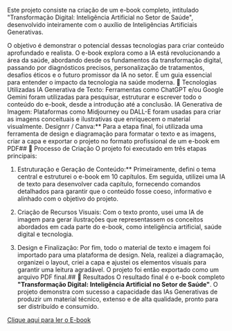 Este projeto consiste na criação de um e-book completo, intitulado "Transformação Digital: Inteligência Artificial no Setor de Saúde", desenvolvido inteiramente com o auxílio de Inteligências Artificiais Generativas.

O objetivo é demonstrar o potencial dessas tecnologias para criar conteúdo aprofundado e realista. O e-book explora como a IA está revolucionando a área da saúde, abordando desde os fundamentos da transformação digital, passando por diagnósticos precisos, personalização de tratamentos, desafios éticos e o futuro promissor da IA no setor. É um guia essencial para entender o impacto da tecnologia na saúde moderna.
 🤖 Tecnologias Utilizadas
IA Generativa de Texto: Ferramentas como ChatGPT e/ou Google Gemini foram utilizadas para pesquisar, estruturar e escrever todo o conteúdo do e-book, desde a introdução até a conclusão.
IA Generativa de Imagem: Plataformas como Midjourney ou DALL-E foram usadas para criar as imagens conceituais e ilustrativas que enriquecem o material visualmente.
Designrr / Canva:** Para a etapa final, foi utilizada uma ferramenta de design e diagramação para formatar o texto e as imagens, criar a capa e exportar o projeto no formato profissional de um e-book em PDF## 🧐 Processo de Criação
O projeto foi executado em três etapas principais:

1. Estruturação e Geração de Conteúdo:** Primeiramente, defini o tema central e estruturei o e-book em 10 capítulos. Em seguida, utilizei uma IA de texto para desenvolver cada capítulo, fornecendo comandos detalhados para garantir que o conteúdo fosse coeso, informativo e alinhado com o objetivo do projeto.

2.  Criação de Recursos Visuais: Com o texto pronto, usei uma IA de imagem para gerar ilustrações que representassem os conceitos abordados em cada parte do e-book, como inteligência artificial, saúde digital e tecnologia.

3.  Design e Finalização: Por fim, todo o material de texto e imagem foi importado para uma plataforma de design. Nela, realizei a diagramação, organizei o layout, criei a capa e ajustei os elementos visuais para garantir uma leitura agradável. O projeto foi então exportado como um arquivo PDF final.## 🚀 Resultados
O resultado final é o e-book completo **"Transformação Digital: Inteligência Artificial no Setor de Saúde"**. O projeto demonstra com sucesso a capacidade das IAs Generativas de produzir um material técnico, extenso e de alta qualidade, pronto para ser distribuído e consumido.

[Clique aqui para ler o E-book]( https://designrr.page/?i=2429651&t=3141387040)
